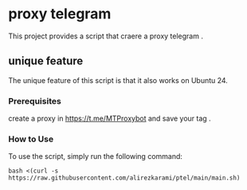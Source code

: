 # proxy telegram

This project provides a script that craere a proxy telegram . 

## unique feature
The unique feature of this script is that it also works on Ubuntu 24.


### Prerequisites
create a proxy in https://t.me/MTProxybot and save your tag . 

### How to Use

To use the script, simply run the following command:

```
bash <(curl -s https://raw.githubusercontent.com/alirezkarami/ptel/main/main.sh)
